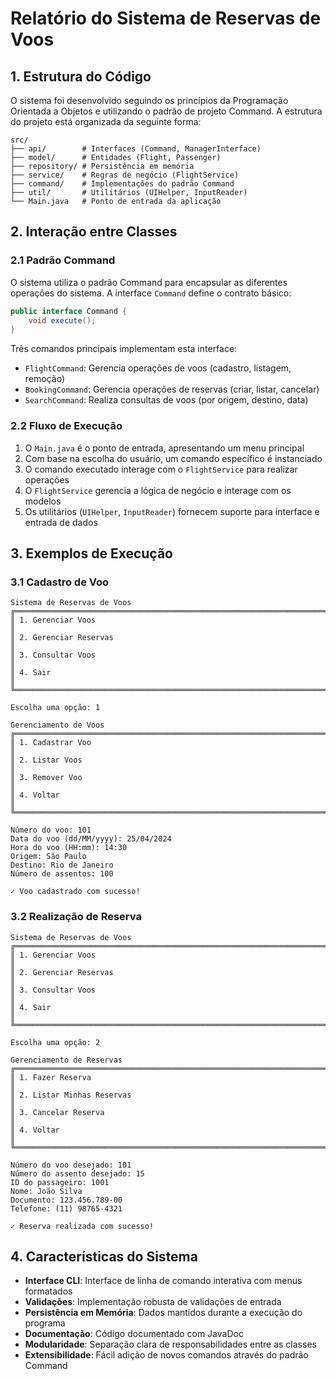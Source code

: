 # Relatório do Sistema de Reservas de Voos

## 1. Estrutura do Código

O sistema foi desenvolvido seguindo os princípios da Programação Orientada a Objetos e utilizando o padrão de projeto Command. A estrutura do projeto está organizada da seguinte forma:

```
src/
├── api/        # Interfaces (Command, ManagerInterface)
├── model/      # Entidades (Flight, Passenger)
├── repository/ # Persistência em memória
├── service/    # Regras de negócio (FlightService)
├── command/    # Implementações do padrão Command
├── util/       # Utilitários (UIHelper, InputReader)
└── Main.java   # Ponto de entrada da aplicação
```

## 2. Interação entre Classes

### 2.1 Padrão Command
O sistema utiliza o padrão Command para encapsular as diferentes operações do sistema. A interface `Command` define o contrato básico:

```java
public interface Command {
    void execute();
}
```

Três comandos principais implementam esta interface:
- `FlightCommand`: Gerencia operações de voos (cadastro, listagem, remoção)
- `BookingCommand`: Gerencia operações de reservas (criar, listar, cancelar)
- `SearchCommand`: Realiza consultas de voos (por origem, destino, data)

### 2.2 Fluxo de Execução
1. O `Main.java` é o ponto de entrada, apresentando um menu principal
2. Com base na escolha do usuário, um comando específico é instanciado
3. O comando executado interage com o `FlightService` para realizar operações
4. O `FlightService` gerencia a lógica de negócio e interage com os modelos
5. Os utilitários (`UIHelper`, `InputReader`) fornecem suporte para interface e entrada de dados

## 3. Exemplos de Execução

### 3.1 Cadastro de Voo
```
Sistema de Reservas de Voos
╔════════════════════════════════════════════════════════════════════════════════╗
║ 1. Gerenciar Voos                                                             ║
║ 2. Gerenciar Reservas                                                        ║
║ 3. Consultar Voos                                                            ║
║ 4. Sair                                                                      ║
╚════════════════════════════════════════════════════════════════════════════════╝

Escolha uma opção: 1

Gerenciamento de Voos
╔════════════════════════════════════════════════════════════════════════════════╗
║ 1. Cadastrar Voo                                                             ║
║ 2. Listar Voos                                                               ║
║ 3. Remover Voo                                                               ║
║ 4. Voltar                                                                    ║
╚════════════════════════════════════════════════════════════════════════════════╝

Número do voo: 101
Data do voo (dd/MM/yyyy): 25/04/2024
Hora do voo (HH:mm): 14:30
Origem: São Paulo
Destino: Rio de Janeiro
Número de assentos: 100

✓ Voo cadastrado com sucesso!
```

### 3.2 Realização de Reserva
```
Sistema de Reservas de Voos
╔════════════════════════════════════════════════════════════════════════════════╗
║ 1. Gerenciar Voos                                                             ║
║ 2. Gerenciar Reservas                                                        ║
║ 3. Consultar Voos                                                            ║
║ 4. Sair                                                                      ║
╚════════════════════════════════════════════════════════════════════════════════╝

Escolha uma opção: 2

Gerenciamento de Reservas
╔════════════════════════════════════════════════════════════════════════════════╗
║ 1. Fazer Reserva                                                             ║
║ 2. Listar Minhas Reservas                                                   ║
║ 3. Cancelar Reserva                                                         ║
║ 4. Voltar                                                                   ║
╚════════════════════════════════════════════════════════════════════════════════╝

Número do voo desejado: 101
Número do assento desejado: 15
ID do passageiro: 1001
Nome: João Silva
Documento: 123.456.789-00
Telefone: (11) 98765-4321

✓ Reserva realizada com sucesso!
```

## 4. Características do Sistema

- **Interface CLI**: Interface de linha de comando interativa com menus formatados
- **Validações**: Implementação robusta de validações de entrada
- **Persistência em Memória**: Dados mantidos durante a execução do programa
- **Documentação**: Código documentado com JavaDoc
- **Modularidade**: Separação clara de responsabilidades entre as classes
- **Extensibilidade**: Fácil adição de novos comandos através do padrão Command